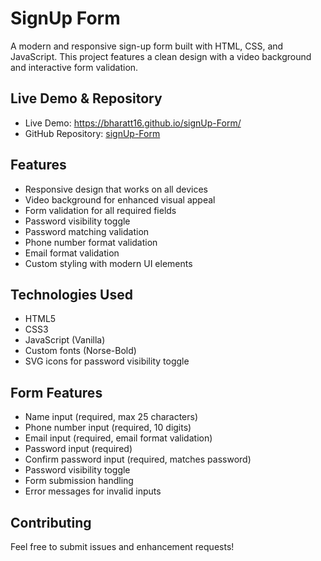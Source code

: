 # SignUp Form

A modern and responsive sign-up form built with HTML, CSS, and JavaScript. This project features a clean design with a video background and interactive form validation.

## Live Demo & Repository

- Live Demo: https://bharatt16.github.io/signUp-Form/
- GitHub Repository: [signUp-Form](https://github.com/Ghostt-coder/signUp-Form.git)

## Features

- Responsive design that works on all devices
- Video background for enhanced visual appeal
- Form validation for all required fields
- Password visibility toggle
- Password matching validation
- Phone number format validation
- Email format validation
- Custom styling with modern UI elements

## Technologies Used

- HTML5
- CSS3
- JavaScript (Vanilla)
- Custom fonts (Norse-Bold)
- SVG icons for password visibility toggle

## Form Features

- Name input (required, max 25 characters)
- Phone number input (required, 10 digits)
- Email input (required, email format validation)
- Password input (required)
- Confirm password input (required, matches password)
- Password visibility toggle
- Form submission handling
- Error messages for invalid inputs

## Contributing

Feel free to submit issues and enhancement requests!

